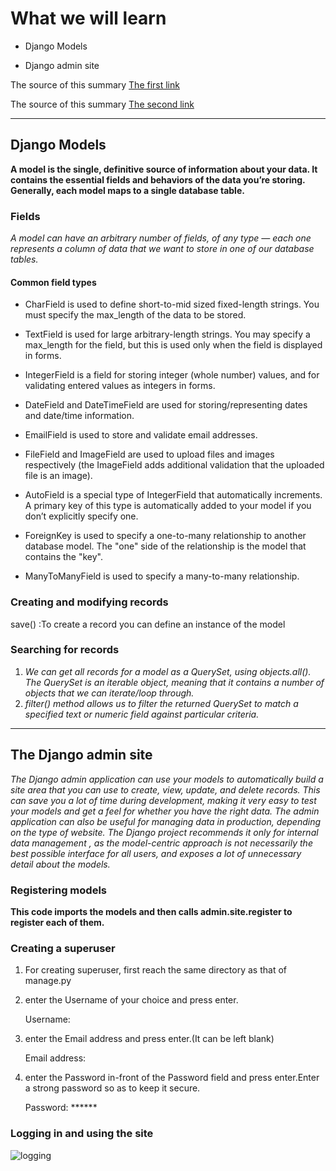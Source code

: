 # What we will learn

- Django Models

- Django admin site

The source of this summary [The first link](https://developer.mozilla.org/en-US/docs/Learn/Server-side/Django/Models)

The source of this summary [The second link](https://developer.mozilla.org/en-US/docs/Learn/Server-side/Django/Admin_site#advanced_configuration)

______________________________________

## Django Models

**A model is the single, definitive source of information about your data. It contains the essential fields and behaviors of the data you’re storing. Generally, each model maps to a single database table.**

### Fields

*A model can have an arbitrary number of fields, of any type — each one represents a column of data that we want to store in one of our database tables.*

  #### Common field types
  
  - CharField is used to define short-to-mid sized fixed-length strings. You must specify the max_length of the data to be stored.
   
  - TextField is used for large arbitrary-length strings. You may specify a max_length for the field, but this is used only when the field is displayed in forms.
  
  - IntegerField is a field for storing integer (whole number) values, and for validating entered values as integers in forms.

  - DateField and DateTimeField are used for storing/representing dates and date/time information.
  
  - EmailField is used to store and validate email addresses.

  - FileField and ImageField are used to upload files and images respectively (the ImageField adds additional validation that the uploaded file is an image).
 
  - AutoField is a special type of IntegerField that automatically increments. A primary key of this type is automatically added to your model if you don’t explicitly specify one.
 
  - ForeignKey is used to specify a one-to-many relationship to another database model. The "one" side of the relationship is the model that contains the "key".
 
  - ManyToManyField is used to specify a many-to-many relationship.

### Creating and modifying records

save() :To create a record you can define an instance of the model

### Searching for records

1. *We can get all records for a model as a QuerySet, using objects.all(). The QuerySet is an iterable object, meaning that it contains a number of objects that we can iterate/loop through.*
2. *filter() method allows us to filter the returned QuerySet to match a specified text or numeric field against particular criteria.*

______________________________________


## The Django admin site

*The Django admin application can use your models to automatically build a site area that you can use to create, view, update, and delete records. This can save you a lot of time during development, making it very easy to test your models and get a feel for whether you have the right data. The admin application can also be useful for managing data in production, depending on the type of website. The Django project recommends it only for internal data management , as the model-centric approach is not necessarily the best possible interface for all users, and exposes a lot of unnecessary detail about the models.*

### Registering models

**This code imports the models and then calls admin.site.register to register each of them.**


### Creating a superuser

1. For creating superuser, first reach the same directory as that of manage.py 
2. enter the Username of your choice and press enter.

      Username:
      
3. enter the Email address and press enter.(It can be left blank)
      
      Email address:
4. enter the Password in-front of the Password field and press enter.Enter a strong password so as to keep it secure.

      Password: ******  


### Logging in and using the site

![logging](https://developer.mozilla.org/en-US/docs/Learn/Server-side/Django/Admin_site/admin_home.png)
